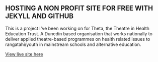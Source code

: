 ## HOSTING A NON PROFIT SITE FOR FREE WITH JEKYLL AND GITHUB 

This is a project I've been working on for Theta, the Theatre in Health Education Trust. A Dunedin based organisation that works nationally to deliver applied theatre-based programmes on health related issues to rangatahi/youth in mainstream schools and alternative education.

[View live site here](https://alexgt1.github.io/)
